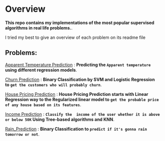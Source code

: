 
# Overview 
**This repo contains my implementations of the most popular supervised algorithms in real life problems.**.

I tried my best to give an overview of each problem on its readme file 

## Problems:
[Apparent Temperature Prediction](https://github.com/SalmaHisham/Supervised-Machine-Learning-Problems/tree/main/Apparent%20Temperature%20Prediction "Apparent Temperature Prediction") : **Predicting the  `Apparent temperature`  using different regression models**.

[Churn Prediction](https://github.com/SalmaHisham/Supervised-Machine-Learning-Problems/tree/main/Churn%20Prediction "Churn Prediction") : **Binary Classification by SVM and Logistic Regression to `get the customers who will probably churn`**.

[House Pricing Prediction](https://github.com/SalmaHisham/Supervised-Machine-Learning-Problems/tree/main/House%20Pricing%20Prediction "House Pricing Prediction") : **House Pricing Prediction starts with Linear Regression way to the Regularized linear model to `get the probable price of any house based on its features`**.

[Income Prediction](https://github.com/SalmaHisham/Supervised-Machine-Learning-Problems/tree/main/Income%20Prediction "Income Prediction") : **`Classify the  income of the user whether it is above or below 50K`  Using Tree-based algorithms and KNN**.

[Rain_Prediction](https://github.com/SalmaHisham/Supervised-Machine-Learning-Problems/tree/main/Rain_Prediction "Rain_Prediction") : **Binary Classification to `predict if it's gonna rain tomorrow or not`**.

